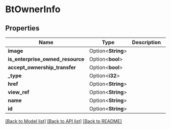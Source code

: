 # BtOwnerInfo

## Properties

Name | Type | Description | Notes
------------ | ------------- | ------------- | -------------
**image** | Option<**String**> |  | [optional]
**is_enterprise_owned_resource** | Option<**bool**> |  | [optional]
**accept_ownership_transfer** | Option<**bool**> |  | [optional]
**_type** | Option<**i32**> |  | [optional]
**href** | Option<**String**> |  | [optional]
**view_ref** | Option<**String**> |  | [optional]
**name** | Option<**String**> |  | [optional]
**id** | Option<**String**> |  | [optional]

[[Back to Model list]](../README.md#documentation-for-models) [[Back to API list]](../README.md#documentation-for-api-endpoints) [[Back to README]](../README.md)


